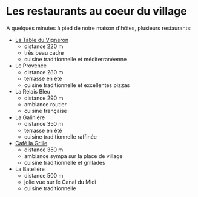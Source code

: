 # Les restaurants au coeur du village

A quelques minutes à pied de notre maison d'hôtes, plusieurs restaurants:

* [La Table du Vigneron](http://latable-duvigneron.magix.net/website#Accueil) 
  * distance 220 m
  * très beau cadre
  * cuisine traditionnelle et méditerranéenne
* Le Provence 
  * distance 280 m
  * terrasse en été  
  * cuisine traditionnelle et excellentes pizzas
* La Relais Bleu 
  * distance 290 m
  * ambiance routier
  * cuisine française
* La Galinière 
  * distance 350 m
  * terrasse en été
  * cuisine traditionnelle raffinée
* [Café la Grille](http://www.cafedelagrille.fr/)
  * distance 350 m
  * ambiance sympa sur la place de village
  * cuisine traditionnelle et grillades
* La Batelière 
  * distance 500 m
  * jolie vue sur le Canal du Midi
  * cuisine traditionnelle 

